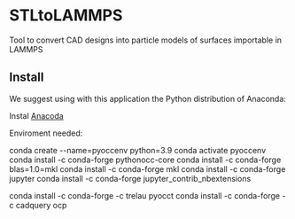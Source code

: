 # STLtoLAMMPS
Tool to convert CAD designs into particle models of surfaces importable in LAMMPS

## Install 

We suggest using with this application the Python distribution of Anaconda:

Instal [Anacoda](https://www.anaconda.com/products/distribution)

Enviroment needed:

conda create --name=pyoccenv python=3.9
conda activate pyoccenv
conda install -c conda-forge pythonocc-core
conda install -c conda-forge  blas=1.0=mkl
conda install -c conda-forge  mkl
conda install -c conda-forge jupyter
conda install -c conda-forge jupyter_contrib_nbextensions

conda install -c conda-forge -c trelau pyocct
conda install -c conda-forge -c cadquery ocp
